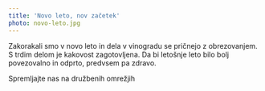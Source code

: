 ```yaml
---
title: 'Novo leto, nov začetek'
photo: novo-leto.jpg
---
```


<besedilo novica levo>

Zakorakali smo v novo leto in dela v vinogradu se pričnejo z obrezovanjem. S trdim delom je kakovost zagotovljena. Da bi letošnje leto bilo bolj povezovalno in odprto, predvsem pa zdravo.

Spremljajte nas na družbenih omrežjih 

</besedilo>





















